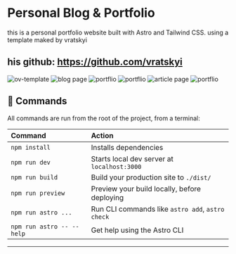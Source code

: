 # Personal Blog & Portfolio
this is a personal portfolio website built with Astro and Tailwind CSS. using a template maked by vratskyi 

his github: https://github.com/vratskyi
------------------------------------------------------------------------------
![ov-template](https://i.ibb.co/1GXGRL6/ov-main.png)
![blog page](https://i.ibb.co/THK3vg9/ov-template-1.png)
![portflio](https://i.ibb.co/GFPL2Mq/ov-template-blog.png)
![portflio](https://i.ibb.co/3vPm3hS/ov-template-blog-article.png)
![article page](https://i.ibb.co/XFZ7wM9/ov-template-about.png)
![portflio](https://i.ibb.co/RYbKwCL/ov-template-portflio.png)

## 🧞 Commands

All commands are run from the root of the project, from a terminal:

| Command                   | Action                                           |
| :------------------------ | :----------------------------------------------- |
| `npm install`             | Installs dependencies                            |
| `npm run dev`             | Starts local dev server at `localhost:3000`      |
| `npm run build`           | Build your production site to `./dist/`          |
| `npm run preview`         | Preview your build locally, before deploying     |
| `npm run astro ...`       | Run CLI commands like `astro add`, `astro check` |
| `npm run astro -- --help` | Get help using the Astro CLI                     |
------------------------------------------------------------------------------
